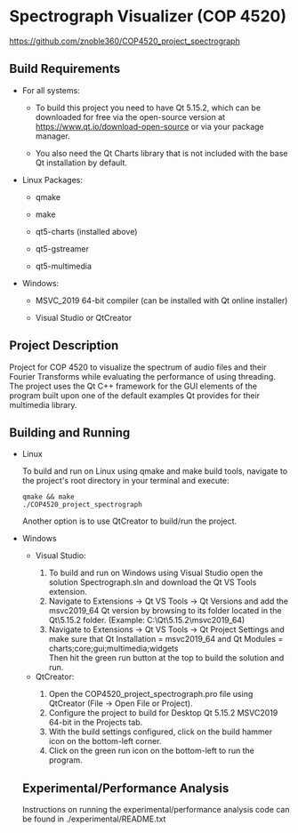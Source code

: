 # Spectrograph Visualizer (COP 4520)
https://github.com/znoble360/COP4520_project_spectrograph

## Build Requirements
<ul>
<li>For all systems:</li>

* To build this project you need to have Qt 5.15.2, which can be downloaded
for free via the open-source version at https://www.qt.io/download-open-source or via your package manager.

* You also need the Qt Charts library that is not included with the base Qt installation by default.

<li>Linux Packages:</li>

* qmake

* make

* qt5-charts (installed above)

* qt5-gstreamer

* qt5-multimedia

<li>Windows:</li>

* MSVC_2019 64-bit compiler (can be installed with Qt online installer)

* Visual Studio or QtCreator

</ul>

## Project Description
Project for COP 4520 to visualize the spectrum of audio files and their Fourier Transforms while evaluating the performance of using threading. The project uses the Qt C++ framework for the GUI elements of the program built upon one of the default examples Qt provides for their multimedia library.

## Building and Running
<ul>
<li>Linux</li>

To build and run on Linux using qmake and make build tools, navigate
to the project's root directory in your terminal and execute:
```console
qmake && make
./COP4520_project_spectrograph
```
Another option is to use QtCreator to build/run the project.


<li>Windows</li>

<ul>
<li>Visual Studio:</li>

<ol>
<li>To build and run on Windows using Visual Studio open the solution Spectrograph.sln and download the Qt VS Tools extension.</li>

<li>Navigate to Extensions -> Qt VS Tools -> Qt Versions
and add the msvc2019_64 Qt version by browsing to its folder located in the Qt\5.15.2 folder.
(Example: C:\Qt\5.15.2\msvc2019_64)</li>

<li>Navigate to Extensions -> Qt VS Tools -> Qt Project Settings
and make sure that Qt Installation = msvc2019_64 and Qt Modules = charts;core;gui;multimedia;widgets</li>

</li>Then hit the green run button at the top to build the solution and run.</li>
</ol>

<li>QtCreator:</li>

<ol>
<li>Open the COP4520_project_spectrograph.pro file using QtCreator (File -> 
Open File or Project).</li>

<li>Configure the project to build for Desktop Qt 5.15.2 MSVC2019 64-bit in the Projects tab.</li>

<li>With the build settings configured, click on the build hammer icon on the
bottom-left corner.</li>

<li>Click on the green run icon on the bottom-left to run the program.</li>
</ol>

</ul>

## Experimental/Performance Analysis
Instructions on running the experimental/performance analysis code can be 
found in ./experimental/README.txt
</ul>